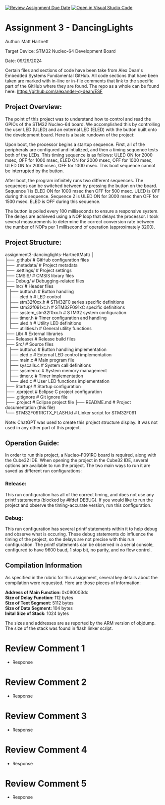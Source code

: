 [![Review Assignment Due Date](https://classroom.github.com/assets/deadline-readme-button-22041afd0340ce965d47ae6ef1cefeee28c7c493a6346c4f15d667ab976d596c.svg)](https://classroom.github.com/a/3ppgcYRu)
[![Open in Visual Studio Code](https://classroom.github.com/assets/open-in-vscode-2e0aaae1b6195c2367325f4f02e2d04e9abb55f0b24a779b69b11b9e10269abc.svg)](https://classroom.github.com/online_ide?assignment_repo_id=16174685&assignment_repo_type=AssignmentRepo)
# Assignment 3 - DancingLights
Author: Matt Hartnett

Target Device: STM32 Nucleo-64 Development Board

Date: 09/29/2024

Certain files and sections of code have been take from Alex Dean's Embedded Systems Fundamental GitHub. All code sections that have been taken are marked with in-line or in-file comments that link to the specific part of the GitHub where they are found. The repo as a whole can be found here: https://github.com/alexander-g-dean/ESF

## Project Overview:
The point of this project was to understand how to control and read the GPIOs of the STM32 Nucleo-64 board. We accomplished this by controlling the user LED (ULED) and an external LED (ELED) with the button built onto the development board. Here is a basic rundown of the project:

Upon boot, the processor begins a startup sequence. First, all of the peripherals are configured and intialized, and then a timing sequence tests both of the LEDs. This timing sequence is as follows: ULED  ON for 2000 msec, OFF for 1000 msec, ELED ON for 2000 msec, OFF for 1000 msec, ULED ON for 2000 msec, OFF for 1000 msec. This boot sequence cannot be interrupted by the button.

After boot, the program infinitely runs two different sequences. The sequences can be switched between by pressing the button on the board. Sequence 1 is ELED ON for 1000 msec then OFF for 500 msec. ULED is OFF during this sequence. Sequence 2 is ULED ON for 3000 msec then OFF for 1500 msec. ELED is OFF during this sequence.

The button is polled every 100 milliseconds to ensure a responsive system. The delays are achieved using a NOP loop that delays the processor. I took several measurements to determine the correct conversion rate between the number of NOPs per 1 millisecond of operation (approximately 3200).

## Project Structure:
assignment3-dancinglights-HartnettMatt/
│ <br>
├── .github/ # GitHub configuration files <br>
├── .metadata/ # Project metadata <br>
├── .settings/ # Project settings <br>
├── CMSIS/ # CMSIS library files <br>
├── Debug/ # Debugging-related files <br>
├── Inc/ # Header files <br>
│ ├── button.h # Button handling <br>
│ ├── eled.h # LED control <br>
│ ├── stm32f0xx.h # STM32F0 series specific definitions <br>
│ ├── stm32f091xc.h # STM32F091xC specific definitions <br>
│ ├── system_stm32f0xx.h # STM32 system configuration <br>
│ ├── timer.h # Timer configuration and handling <br>
│ ├── uled.h # Utility LED definitions <br>
│ └── utilities.h # General utility functions <br>
├── Lib/ # External libraries <br>
├── Release/ # Release build files <br>
├── Src/ # Source files <br>
│ ├── button.c # Button handling implementation <br>
│ ├── eled.c # External LED control implementation <br>
│ ├── main.c # Main program file <br>
│ ├── syscalls.c # System call definitions <br>
│ ├── sysmem.c # System memory management <br>
│ ├── timer.c # Timer implementation <br>
│ └── uled.c # User LED functions implementation <br>
├── Startup/ # Startup configuration <br>
├── .cproject # Eclipse C project configuration <br>
├── .gitignore # Git ignore file <br>
├── .project # Eclipse project file
├── README.md # Project documentation (this file) <br>
└── STM32F091RCTX_FLASH.ld # Linker script for STM32F091 <br>

Note: ChatGPT was used to create this project structure display. It was not used in any other part of this project.

## Operation Guide:
In order to run this project, a Nucleo-F091RC board is required, along with the Cube32 IDE. When opening the project in the Cube32 IDE, several options are available to run the project. The two main ways to run it are saved as different run configurations:
### Release:
This run configuration has all of the correct timing, and does not use any printf statements (blocked by #ifdef DEBUG). If you would like to run the project and observe the timing-accurate version, run this configuration.
### Debug:
This run configuration has several printf statements within it to help debug and observe what is occuring. These debug statements do influence the timing of the project, so the delays are not precise with this run configuration. The printf statements can be observed in a serial console, configured to have 9600 baud, 1 stop bit, no parity, and no flow control.

## Compilation Information
As specified in the rubric for this assignment, several key details about the compilation were requested. Here are those pieces of information:

<b>Address of Main Function: </b> 0x080003dc<br>
<b>Size of Delay Function: </b> 112 bytes<br>
<b>Size of Text Segment: </b> 5112 bytes<br>
<b>Size of Data Segment: </b> 104 bytes<br>
<b>Inital Size of Stack: </b> 1024 bytes<br>

The sizes and addresses are as reported by the ARM version of objdump. The size of the stack was found in flash linker script.

# Review Comment 1
* Response
# Review Comment 2
* Response
# Review Comment 3
* Response
# Review Comment 4
* Response
# Review Comment 5
* Response

